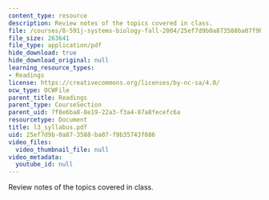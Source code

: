 ```yaml
---
content_type: resource
description: Review notes of the topics covered in class.
file: /courses/8-591j-systems-biology-fall-2004/25ef7d9b0a873588ba07f9b35743f086_l3_syllabus.pdf
file_size: 263641
file_type: application/pdf
hide_download: true
hide_download_original: null
learning_resource_types:
- Readings
license: https://creativecommons.org/licenses/by-nc-sa/4.0/
ocw_type: OCWFile
parent_title: Readings
parent_type: CourseSection
parent_uid: 7f8e6ba8-8e19-22a3-f3a4-87a8fecefc6a
resourcetype: Document
title: l3_syllabus.pdf
uid: 25ef7d9b-0a87-3588-ba07-f9b35743f086
video_files:
  video_thumbnail_file: null
video_metadata:
  youtube_id: null
---
```

Review notes of the topics covered in class.